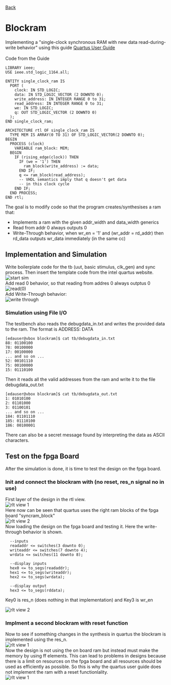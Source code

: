 [Back](../../)
# Blockram
Implementing a "single-clock synchronous RAM with new data read-during-write behavior" using this guide [Quartus User Guide](https://www.intel.com/content/dam/www/programmable/us/en/pdfs/literature/ug/ug-qpp-design-recommendations.pdf)
<br> <br>
Code from the Guide
```
LIBRARY ieee;
USE ieee.std_logic_1164.all;

ENTITY single_clock_ram IS
  PORT (
    clock: IN STD_LOGIC;
    data: IN STD_LOGIC_VECTOR (2 DOWNTO 0);
    write_address: IN INTEGER RANGE 0 to 31;
    read_address: IN INTEGER RANGE 0 to 31;
    we: IN STD_LOGIC;
    q: OUT STD_LOGIC_VECTOR (2 DOWNTO 0)
  );
END single_clock_ram;

ARCHITECTURE rtl OF single_clock_ram IS
  TYPE MEM IS ARRAY(0 TO 31) OF STD_LOGIC_VECTOR(2 DOWNTO 0);
BEGIN
  PROCESS (clock)
    VARIABLE ram_block: MEM;
  BEGIN
    IF (rising_edge(clock)) THEN
      IF (we = '1') THEN
        ram_block(write_address) := data;
      END IF;
      q <= ram_block(read_address);
      -- VHDL semantics imply that q doesn't get data
      -- in this clock cycle
    END IF;
  END PROCESS;
END rtl;
```
The goal is to modify code so that the program creates/synthesises a ram that:
- Implements a ram with the given addr_width and data_width generics
- Read from addr 0 always outputs 0
- Write-Through behavior, when wr_en = '1' and (wr_addr = rd_addr) then rd_data outputs wr_data immediately (in the same cc)


## Implementation and Simulation
Write boilerplate code for the tb (uut, basic stimulus, clk_gen) and sync process. Then insert the template code from the intel quartus website.
![start sim ](./img/sim_first.png)
<br>
Add read 0 behavior, so that reading from addres 0 always outptus 0
<br>
![read(0)](./img/sim_read_from0.png)
<br>
Add Write-Through behavior:
<br>
![write through](./img/sim_write_through.png)
<br>
### Simulation using File I/O
The testbench also reads the debugdata_in.txt and writes the provided data to the ram. The format is ADDRESS: DATA
```
[edauser@vbox blockram]$ cat tb/debugdata_in.txt
88: 01100100
78: 00100000
17: 00100000
... and so on ...
52: 00101110
75: 00100000
15: 01110100
```
Then it reads all the valid addresses from the ram and write it to the file debugdata_out.txt
```
[edauser@vbox blockram]$ cat tb/debugdata_out.txt
1: 01010100
2: 01101000
3: 01100101
... and so on ...
184: 01101110
185: 01110100
186: 00100001
```
There can also be a secret message found by interpreting the data as ASCII characters.

## Test on the fpga Board
After the simulation is done, it is time to test the design on the fpga board.
### Init and connect the blockram with (no reset, res_n signal no in use)
First layer of the design in the rtl view.
<br>
![rlt view 1](./img/test_blockram_rtl1.png)
<br>
Here now can be seen that quartus uses the right ram blocks of the fpga board "syncram_block"
<br>
![rlt view 2](./img/test_blockram_rtl2.png)
<br>
Now loading the design on the fpga board and testing it. Here the write-through behavior is shown.
```
  --inputs
  readaddr <= switches(3 downto 0);
  writeaddr <= switches(7 downto 4);
  wrdata <= switches(11 downto 8);

  --display inputs
  hex0 <= to_segs(readaddr);
  hex1 <= to_segs(writeaddr);
  hex2 <= to_segs(wrdata);

  --display output
  hex3 <= to_segs(rddata);
```
Key0 is res_n (does nothing in that implementation) and Key3 is wr_en

![rlt view 2](./img/test_blockram_writethrough.png)
<br>

### Implment a second blockram with reset function
Now to see if something changes in the synthesis in quartus the blockram is implemented using the res_n.
<br>
![rlt view 1](./img/test_blockram_withReset1.png)
<br>
Now the design is not using the on board ram but instead must make the memory by using ff elements. This can lead to problems in designs because there is a limit on resources on the fpga board and all resources should be used as efficiently as possible. So this is why the quartus user guide does not implement the ram with a reset functionlality.
<br>
![rlt view 1](./img/test_blockram_withReset2.png)
<br>
